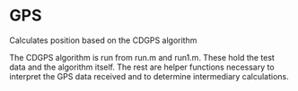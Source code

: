 GPS
===

Calculates position based on the CDGPS algorithm

The CDGPS algorithm is run from run.m and run1.m. These hold the test data and the algorithm itself. The rest are helper functions necessary to interpret the GPS data received and to determine intermediary calculations.